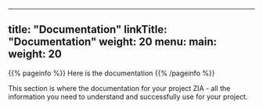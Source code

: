 
---
title: "Documentation"
linkTitle: "Documentation"
weight: 20
menu:
  main:
    weight: 20
---

{{% pageinfo %}}
Here is the documentation
{{% /pageinfo %}}


This section is where the documentation for your project ZIA - all the information you need to understand and successfully use for your project. 


